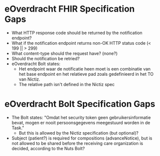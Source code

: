 # eOverdracht FHIR Specification Gaps

* What HTTP response code should be returned by the notification endpoint?
* What if the notification endpoint returns non-OK HTTP status code (< 199 || > 299)
* What content-type should the request have? (none?)
* Should the notification be retried?
* eOverdracht Bolt states:
  * Het endpoint waar de notificatie heen moet is een combinatie van het base endpoint en het relatieve pad zoals gedefinieerd in het TO van Nictiz.
  * The relative path isn't defined in the Nictiz spec

# eOverdracht Bolt Specification Gaps
* The Bolt states: "Omdat het security token geen gebruikersinformatie bevat, mogen er nooit persoonsgegevens meegestuurd worden in de Task."
  * But this is allowed by the Nictiz specification (but optional)?
* Subject (patient?) is required for compositions (advanceNotice), but is not allowed to be shared before the receiving care organization is decided, according to the Nuts Bolt?